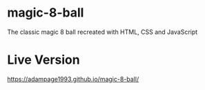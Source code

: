 # magic-8-ball
The classic magic 8 ball recreated with HTML, CSS and JavaScript

# Live Version
https://adampage1993.github.io/magic-8-ball/
